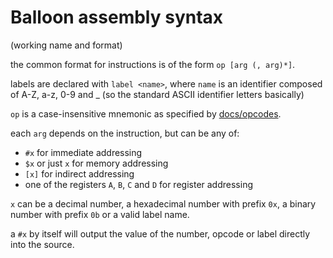 # Balloon assembly syntax
(working name and format)

the common format for instructions is of the form `op [arg (, arg)*]`.

labels are declared with `label <name>`, where `name` is an identifier composed of A-Z, a-z, 0-9 and _ (so the standard ASCII identifier letters basically)

`op` is a case-insensitive mnemonic as specified by [docs/opcodes](docs/opcodes.md).

each `arg` depends on the instruction, but can be any of:

- `#x` for immediate addressing
- `$x` or just `x` for memory addressing
- `[x]` for indirect addressing
- one of the registers `A`, `B`, `C` and `D` for register addressing

`x` can be a decimal number, a hexadecimal number with prefix `0x`, a binary number with prefix `0b` or a valid label name.

a `#x` by itself will output the value of the number, opcode or label directly into the source.
